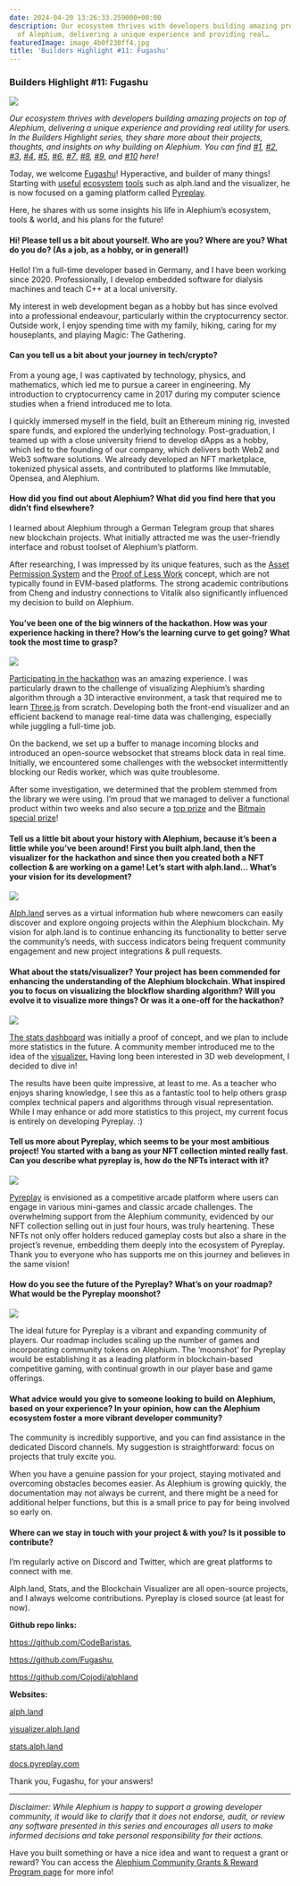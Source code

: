 ```yaml
---
date: 2024-04-20 13:26:33.259000+00:00
description: Our ecosystem thrives with developers building amazing projects on top
  of Alephium, delivering a unique experience and providing real…
featuredImage: image_4b0f230ff4.jpg
title: 'Builders Highlight #11: Fugashu'
---
```


### Builders Highlight \#11: Fugashu

![](image_4b0f230ff4.jpg)

_Our ecosystem thrives with developers building amazing projects on top of Alephium, delivering a unique experience and providing real utility for users. In the Builders Highlight series, they share more about their projects, thoughts, and insights on why building on Alephium. You can find_ <a href="https://medium.com/@alephium/builders-highlight-sezame-wallet-ddb4aeb61881" class="markup--anchor markup--p-anchor" data-href="https://medium.com/@alephium/builders-highlight-sezame-wallet-ddb4aeb61881" rel="noopener" target="_blank"><em>#1</em></a>_,_ <a href="https://medium.com/@alephium/builders-highlight-alphpaca-nfts-99c69775f04c" class="markup--anchor markup--p-anchor" data-href="https://medium.com/@alephium/builders-highlight-alphpaca-nfts-99c69775f04c" rel="noopener" target="_blank"><em>#2</em></a>, <a href="https://medium.com/@alephium/builders-highlight-3-ayin-6be4a6bd4ec2" class="markup--anchor markup--p-anchor" data-href="https://medium.com/@alephium/builders-highlight-3-ayin-6be4a6bd4ec2" rel="noopener" target="_blank"><em>#3</em></a>, <a href="https://medium.com/@alephium/builders-highlight-4-no-trust-verify-9ea495ca826f" class="markup--anchor markup--p-anchor" data-href="https://medium.com/@alephium/builders-highlight-4-no-trust-verify-9ea495ca826f" rel="noopener" target="_blank"><em>#4</em></a>, <a href="https://medium.com/@alephium/builders-highlight-5-deadrare-d5ff90d6161e" class="markup--anchor markup--p-anchor" data-href="https://medium.com/@alephium/builders-highlight-5-deadrare-d5ff90d6161e" rel="noopener" target="_blank"><em>#5</em></a>, <a href="https://medium.com/@alephium/builders-highlight-6-what-the-duck-0aedc602ecfd" class="markup--anchor markup--p-anchor" data-href="https://medium.com/@alephium/builders-highlight-6-what-the-duck-0aedc602ecfd" rel="noopener" target="_blank"><em>#6</em></a>, <a href="https://medium.com/@alephium/builders-highlight-7-alphpad-bbd4f4a34fd5" class="markup--anchor markup--p-anchor" data-href="https://medium.com/@alephium/builders-highlight-7-alphpad-bbd4f4a34fd5" rel="noopener" target="_blank"><em>#7</em></a>, <a href="https://medium.com/@alephium/builders-highlight-8-ngu-money-f8bf05e36e99" class="markup--anchor markup--p-anchor" data-href="https://medium.com/@alephium/builders-highlight-8-ngu-money-f8bf05e36e99" rel="noopener" target="_blank"><em>#8</em></a>_,_ <a href="https://medium.com/@alephium/builders-highlight-9-mobula-f9c45dc6c691" class="markup--anchor markup--p-anchor" data-href="https://medium.com/@alephium/builders-highlight-9-mobula-f9c45dc6c691" rel="noopener" target="_blank"><em>#9,</em></a> _and_ <a href="https://medium.com/@alephium/builders-highlight-10-amolyus-39e03b6bd3f0" class="markup--anchor markup--p-anchor" data-href="https://medium.com/@alephium/builders-highlight-10-amolyus-39e03b6bd3f0" target="_blank"><em>#10</em></a> _here!_

Today, we welcome <a href="https://twitter.com/fugashu_codes" class="markup--anchor markup--p-anchor" data-href="https://twitter.com/fugashu_codes" rel="noopener" target="_blank">Fugashu</a>! Hyperactive, and builder of many things! Starting with <a href="https://stats.alph.land/" class="markup--anchor markup--p-anchor" data-href="https://stats.alph.land/" rel="noopener" target="_blank">useful</a> <a href="https://stats.alph.land/" class="markup--anchor markup--p-anchor" data-href="https://stats.alph.land/" rel="noopener" target="_blank">ecosystem</a> <a href="https://visualizer.alph.land/" class="markup--anchor markup--p-anchor" data-href="https://visualizer.alph.land/" rel="noopener" target="_blank">tools</a> such as alph.land and the visualizer, he is now focused on a gaming platform called <a href="https://www.pyreplay.com/" class="markup--anchor markup--p-anchor" data-href="https://www.pyreplay.com/" rel="noopener" target="_blank">Pyreplay</a>.

Here, he shares with us some insights his life in Alephium’s ecosystem, tools & world, and his plans for the future!

#### Hi! Please tell us a bit about yourself. Who are you? Where are you? What do you do? (As a job, as a hobby, or in general!)

Hello! I’m a full-time developer based in Germany, and I have been working since 2020. Professionally, I develop embedded software for dialysis machines and teach C++ at a local university.

My interest in web development began as a hobby but has since evolved into a professional endeavour, particularly within the cryptocurrency sector. Outside work, I enjoy spending time with my family, hiking, caring for my houseplants, and playing Magic: The Gathering.

#### Can you tell us a bit about your journey in tech/crypto?

From a young age, I was captivated by technology, physics, and mathematics, which led me to pursue a career in engineering. My introduction to cryptocurrency came in 2017 during my computer science studies when a friend introduced me to Iota.

I quickly immersed myself in the field, built an Ethereum mining rig, invested spare funds, and explored the underlying technology. Post-graduation, I teamed up with a close university friend to develop dApps as a hobby, which led to the founding of our company, which delivers both Web2 and Web3 software solutions. We already developed an NFT marketplace, tokenized physical assets, and contributed to platforms like Immutable, Opensea, and Alephium.

#### How did you find out about Alephium? What did you find here that you didn’t find elsewhere?

I learned about Alephium through a German Telegram group that shares new blockchain projects. What initially attracted me was the user-friendly interface and robust toolset of Alephium’s platform.

After researching, I was impressed by its unique features, such as the <a href="https://medium.com/@alephium/alephiums-aps-eliminating-evm-token-approval-risks-5407e7e70a33#:~:text=Understanding%20Alephium%27s%20Asset%20Permission%20System&amp;text=One%20important%20feature%20of%20the,These%20transactions%20can%20support%20TxScript." class="markup--anchor markup--p-anchor" data-href="https://medium.com/@alephium/alephiums-aps-eliminating-evm-token-approval-risks-5407e7e70a33#:~:text=Understanding%20Alephium&#39;s%20Asset%20Permission%20System&amp;text=One%20important%20feature%20of%20the,These%20transactions%20can%20support%20TxScript." target="_blank">Asset Permission System</a> and the <a href="https://medium.com/@alephium/tech-talk-1-the-ultimate-guide-to-proof-of-less-work-the-universe-and-everything-ba70644ab301" class="markup--anchor markup--p-anchor" data-href="https://medium.com/@alephium/tech-talk-1-the-ultimate-guide-to-proof-of-less-work-the-universe-and-everything-ba70644ab301" target="_blank">Proof of Less Work</a> concept, which are not typically found in EVM-based platforms. The strong academic contributions from Cheng and industry connections to Vitalik also significantly influenced my decision to build on Alephium.

#### You’ve been one of the big winners of the hackathon. How was your experience hacking in there? How’s the learning curve to get going? What took the most time to grasp?

![](image_264b4d9c08.png)

<a href="https://medium.com/@alephium/hackathon-1-pioneers-submissions-76b869089ace" class="markup--anchor markup--p-anchor" data-href="https://medium.com/@alephium/hackathon-1-pioneers-submissions-76b869089ace" target="_blank">Participating in the hackathon</a> was an amazing experience. I was particularly drawn to the challenge of visualizing Alephium’s sharding algorithm through a 3D interactive environment, a task that required me to learn <a href="https://threejs.org/" class="markup--anchor markup--p-anchor" data-href="https://threejs.org/" rel="noopener" target="_blank">Three.js</a> from scratch. Developing both the front-end visualizer and an efficient backend to manage real-time data was challenging, especially while juggling a full-time job.

On the backend, we set up a buffer to manage incoming blocks and introduced an open-source websocket that streams block data in real time. Initially, we encountered some challenges with the websocket intermittently blocking our Redis worker, which was quite troublesome.

After some investigation, we determined that the problem stemmed from the library we were using. I’m proud that we managed to deliver a functional product within two weeks and also secure a <a href="https://medium.com/@alephium/hackathon-winners-announced-68d55711b99d" class="markup--anchor markup--p-anchor" data-href="https://medium.com/@alephium/hackathon-winners-announced-68d55711b99d" target="_blank">top prize</a> and the <a href="https://twitter.com/alephium/status/1771598954373038443" class="markup--anchor markup--p-anchor" data-href="https://twitter.com/alephium/status/1771598954373038443" rel="noopener" target="_blank">Bitmain special prize</a>!

#### **Tell us a little bit about your history with Alephium, because it’s been a little while you’ve been around! First you built alph.land, then the visualizer for the hackathon and since then you created both a NFT collection & are working on a game! Let’s start with alph.land… What’s your vision for its development?**

![](image_7d7bb1e279.png)

<a href="http://alph.land" class="markup--anchor markup--p-anchor" data-href="http://alph.land" rel="noopener" target="_blank">Alph.land</a> serves as a virtual information hub where newcomers can easily discover and explore ongoing projects within the Alephium blockchain. My vision for alph.land is to continue enhancing its functionality to better serve the community’s needs, with success indicators being frequent community engagement and new project integrations & pull requests.

#### What about the stats/visualizer? Your project has been commended for enhancing the understanding of the Alephium blockchain. What inspired you to focus on visualizing the blockflow sharding algorithm? Will you evolve it to visualize more things? Or was it a one-off for the hackathon?

![](image_264b4d9c08.png)

<a href="https://stats.alph.land/" class="markup--anchor markup--p-anchor" data-href="https://stats.alph.land/" rel="noopener" target="_blank">The stats dashboard</a> was initially a proof of concept, and we plan to include more statistics in the future. A community member introduced me to the idea of the <a href="https://visualizer.alph.land/" class="markup--anchor markup--p-anchor" data-href="https://visualizer.alph.land/" rel="noopener" target="_blank">visualizer.</a> Having long been interested in 3D web development, I decided to dive in!

The results have been quite impressive, at least to me. As a teacher who enjoys sharing knowledge, I see this as a fantastic tool to help others grasp complex technical papers and algorithms through visual representation. While I may enhance or add more statistics to this project, my current focus is entirely on developing Pyreplay. :)

#### Tell us more about Pyreplay, which seems to be your most ambitious project! You started with a bang as your NFT collection minted really fast. Can you describe what pyreplay is, how do the NFTs interact with it?

![](image_0e13e027a8.png)

<a href="http://pyreplay.com" class="markup--anchor markup--p-anchor" data-href="http://pyreplay.com" rel="noopener" target="_blank">Pyreplay</a> is envisioned as a competitive arcade platform where users can engage in various mini-games and classic arcade challenges. The overwhelming support from the Alephium community, evidenced by our NFT collection selling out in just four hours, was truly heartening. These NFTs not only offer holders reduced gameplay costs but also a share in the project’s revenue, embedding them deeply into the ecosystem of Pyreplay. Thank you to everyone who has supports me on this journey and believes in the same vision!

#### How do you see the future of the Pyreplay? What’s on your roadmap? What would be the Pyreplay moonshot?

![](image_ea6f3e0a98.png)

The ideal future for Pyreplay is a vibrant and expanding community of players. Our roadmap includes scaling up the number of games and incorporating community tokens on Alephium. The ‘moonshot’ for Pyreplay would be establishing it as a leading platform in blockchain-based competitive gaming, with continual growth in our player base and game offerings.

#### What advice would you give to someone looking to build on Alephium, based on your experience? In your opinion, how can the Alephium ecosystem foster a more vibrant developer community?

The community is incredibly supportive, and you can find assistance in the dedicated Discord channels. My suggestion is straightforward: focus on projects that truly excite you.

When you have a genuine passion for your project, staying motivated and overcoming obstacles becomes easier. As Alephium is growing quickly, the documentation may not always be current, and there might be a need for additional helper functions, but this is a small price to pay for being involved so early on.

#### Where can we stay in touch with your project & with you? Is it possible to contribute?

I’m regularly active on Discord and Twitter, which are great platforms to connect with me.

Alph.land, Stats, and the Blockchain Visualizer are all open-source projects, and I always welcome contributions. Pyreplay is closed source (at least for now).

**Github repo links:**

<a href="https://github.com/CodeBaristas" class="markup--anchor markup--p-anchor" data-href="https://github.com/CodeBaristas" rel="nofollow noopener" target="_blank">https://github.com/CodeBaristas</a>,

<a href="https://github.com/Fugashu" class="markup--anchor markup--p-anchor" data-href="https://github.com/Fugashu" rel="nofollow noopener" target="_blank">https://github.com/Fugashu</a>,

<a href="https://github.com/Cojodi/alphland" class="markup--anchor markup--p-anchor" data-href="https://github.com/Cojodi/alphland" rel="nofollow noopener" target="_blank">https://github.com/Cojodi/alphland</a>

**Websites:**

<a href="http://alph.land" class="markup--anchor markup--p-anchor" data-href="http://alph.land" rel="noopener" target="_blank">alph.land</a>

<a href="http://visualizer.alph.land," class="markup--anchor markup--p-anchor" data-href="http://visualizer.alph.land," rel="noopener" target="_blank">visualizer.alph.land</a>

<a href="http://stats.alph.land" class="markup--anchor markup--p-anchor" data-href="http://stats.alph.land" rel="noopener" target="_blank">stats.alph.land</a>

<a href="http://docs.pyreplay.com" class="markup--anchor markup--p-anchor" data-href="http://docs.pyreplay.com" rel="noopener" target="_blank">docs.pyreplay.com</a>

Thank you, Fugashu, for your answers!

---

_Disclaimer: While Alephium is happy to support a growing developer community, it would like to clarify that it does not endorse, audit, or review any software presented in this series and encourages all users to make informed decisions and take personal responsibility for their actions._

Have you built something or have a nice idea and want to request a grant or reward? You can access the <a href="https://github.com/alephium/community/blob/master/Grant%26RewardProgram.md" class="markup--anchor markup--p-anchor" data-href="https://github.com/alephium/community/blob/master/Grant%26RewardProgram.md" rel="noopener ugc nofollow noopener" target="_blank">Alephium Community Grants &amp; Reward Program page</a> for more info!
